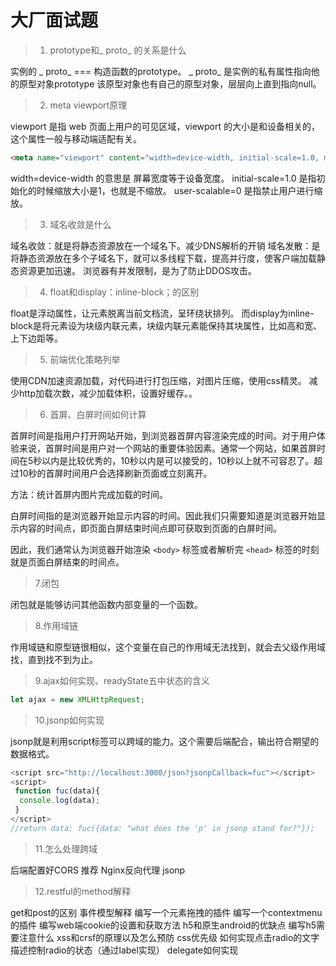 # 大厂面试题

> 1. prototype和_ proto_ 的关系是什么

实例的 _ proto_ === 构造函数的prototype。
_ proto_ 是实例的私有属性指向他的原型对象prototype
该原型对象也有自己的原型对象，层层向上直到指向null。

> 2. meta viewport原理

viewport 是指 web 页面上用户的可见区域，viewport 的大小是和设备相关的，这个属性一般与移动端适配有关。

```html
<meta name="viewport" content="width=device-width, initial-scale=1.0, maximum-scale=1.0, user-scalable=0">
```

width=device-width 的意思是 屏幕宽度等于设备宽度。
initial-scale=1.0 是指初始化的时候缩放大小是1，也就是不缩放。
user-scalable=0 是指禁止用户进行缩放。

> 3.  域名收敛是什么

域名收敛：就是将静态资源放在一个域名下。减少DNS解析的开销
域名发散：是将静态资源放在多个子域名下，就可以多线程下载，提高并行度，使客户端加载静态资源更加迅速。
浏览器有并发限制，是为了防止DDOS攻击。

> 4. float和display：inline-block；的区别

float是浮动属性，让元素脱离当前文档流，呈环绕状排列。
而display为inline-block是将元素设为块级内联元素，块级内联元素能保持其块属性，比如高和宽、上下边距等。

>5. 前端优化策略列举

使用CDN加速资源加载，对代码进行打包压缩，对图片压缩，使用css精灵。
减少http加载次数，减少加载体积，设置好缓存。。

>6. 首屏、白屏时间如何计算

首屏时间是指用户打开网站开始，到浏览器首屏内容渲染完成的时间。对于用户体验来说，首屏时间是用户对一个网站的重要体验因素。通常一个网站，如果首屏时间在5秒以内是比较优秀的，10秒以内是可以接受的，10秒以上就不可容忍了。超过10秒的首屏时间用户会选择刷新页面或立刻离开。

方法：统计首屏内图片完成加载的时间。

白屏时间指的是浏览器开始显示内容的时间。因此我们只需要知道是浏览器开始显示内容的时间点，即页面白屏结束时间点即可获取到页面的白屏时间。

因此，我们通常认为浏览器开始渲染 `<body>` 标签或者解析完 `<head>` 标签的时刻就是页面白屏结束的时间点。

> 7.闭包

闭包就是能够访问其他函数内部变量的一个函数。

> 8.作用域链

作用域链和原型链很相似，这个变量在自己的作用域无法找到，就会去父级作用域找，直到找不到为止。

> 9.ajax如何实现、readyState五中状态的含义

```js
let ajax = new XMLHttpRequest;
```

> 10.jsonp如何实现

jsonp就是利用script标签可以跨域的能力。这个需要后端配合，输出符合期望的数据格式。

```js
<script src="http://localhost:3000/json?jsonpCallback=fuc"></script>
<script>
 function fuc(data){
  console.log(data);
 }
</script>
//return data: fuc({data: "what does the 'p' in jsonp stand for?"});
```

> 11.怎么处理跨域

后端配置好CORS 推荐
Nginx反向代理
jsonp

> 12.restful的method解释

get和post的区别
事件模型解释
编写一个元素拖拽的插件
编写一个contextmenu的插件
编写web端cookie的设置和获取方法
h5和原生android的优缺点
编写h5需要注意什么
xss和crsf的原理以及怎么预防
css优先级
如何实现点击radio的文字描述控制radio的状态（通过label实现）
delegate如何实现
